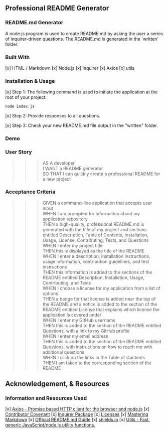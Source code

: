 ## Professional README Generator

### README.md Generator

A node.js program is used to create README.md by asking the user a series of inquirer-driven questions. 
The README.md is generated in the 'written' folder.

### Built With

[x] HTML / Markdown
[x] Node.js
[x] Inquirer
[x] Axios
[x] utils

### Installation & Usage

[x] Step 1: The following command is used to initiate the application at the root of your project:
```
node index.js
```
[x] Step 2: Provide responses to all questions.

[x] Step 3: Check your new README.md file output in the "written" folder.

### Demo



### User Story

>>> AS A developer       
>>> I WANT a README generator       
>>> SO THAT I can quickly create a professional README for a new project       

### Acceptance Criteria 

>>> GIVEN a command-line application that accepts user input       
>>> WHEN I am prompted for information about my application repository       
>>> THEN a high-quality, professional README.md is generated with the title of my project and sections entitled Description, Table of Contents, Installation, Usage, License, Contributing, Tests, and Questions       
>>> WHEN I enter my project title       
>>> THEN this is displayed as the title of the README       
>>> WHEN I enter a description, installation instructions, usage information, contribution guidelines, and test instructions       
>>> THEN this information is added to the sections of the README entitled Description, Installation, Usage, Contributing, and Tests       
>>> WHEN I choose a license for my application from a list of options       
>>> THEN a badge for that license is added near the top of the README and a notice is added to the section of the README entitled License that explains which license the application is covered under       
>>> WHEN I enter my GitHub username       
>>> THEN this is added to the section of the README entitled Questions, with a link to my GitHub profile       
>>> WHEN I enter my email address       
>>> THEN this is added to the section of the README entitled Questions, with instructions on how to reach me with additional questions       
>>> WHEN I click on the links in the Table of Contents       
>>> THEN I am taken to the corresponding section of the README          

## Acknowledgement, & Resources

### Information and Resources Used

[x] [Axios - Promise based HTTP client for the browser and node.js](https://www.npmjs.com/package/axios)
[x] [Contributor Covenant](https://www.contributor-covenant.org/)
[x] [Inquirer Package](https://www.npmjs.com/package/inquirer)
[x] [Licenses](https://choosealicense.com/)
[x] [Mastering Markdown](https://guides.github.com/features/mastering-markdown/)
[x] [Official README.md Guide](https://github.com/coding-boot-camp/potential-enigma/blob/master/readme-guide.md)
[x] [shields.io](https://shields.io/)
[x] [Utils - Fast, generic JavaScript/node.js utility functions.](https://www.npmjs.com/package/utils)
